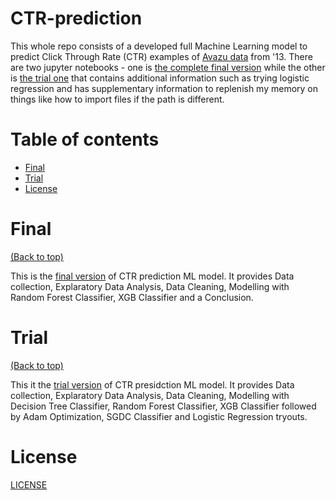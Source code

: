 # CTR-prediction

This whole repo consists of a developed full Machine Learning model to predict Click Through Rate (CTR) examples of [Avazu data](https://www.kaggle.com/c/avazu-ctr-prediction) from '13. There are two jupyter notebooks - one is [the complete final version](https://github.com/aurimas13/CTR-prediction/blob/main/CTR_prediction_final.ipynb) while the other is [the trial one](https://github.com/aurimas13/CTR-prediction/blob/main/CTR_prediction.ipynb) that contains additional information such as trying logistic regression and has supplementary information to replenish my memory on things like how to import files if the path is different.

# Table of contents

- [Final](#Final)
- [Trial](#{Trial)
- [License](#License)

# Final
[(Back to top)](#CTR-prediction)

This is the [final version](https://github.com/aurimas13/CTR-prediction/blob/main/CTR_prediction_final.ipynb) of CTR prediction ML model. It provides Data collection, Explaratory Data Analysis, Data Cleaning, Modelling with Random Forest Classifier, XGB Classifier and a Conclusion.

# Trial
[(Back to top)](#CTR-prediction)

This it the [trial version](https://github.com/aurimas13/CTR-prediction/blob/main/CTR_prediction.ipynb) of CTR presidction ML model. It provides Data collection, Explaratory Data Analysis, Data Cleaning, Modelling with Decision Tree Classifier, Random Forest Classifier, XGB Classifier followed by Adam Optimization, SGDC Classifier and Logistic Regression tryouts.

# License

[LICENSE](https://github.com/aurimas13/CTR-prediction/blob/main/LICENSE)
